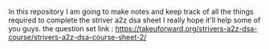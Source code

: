 In this repository I am going to make notes and keep track of
all the things required to complete the striver a2z dsa
sheet I really hope it'll help some of you guys.
the question set link :
https://takeuforward.org/strivers-a2z-dsa-course/strivers-a2z-dsa-course-sheet-2/